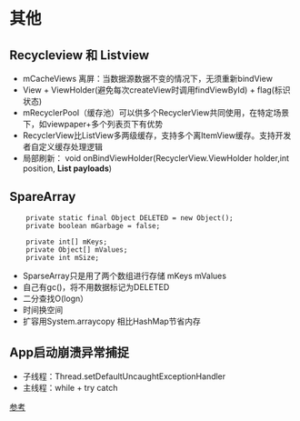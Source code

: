 # 其他

## Recycleview 和 Listview 
* mCacheViews 离屏：当数据源数据不变的情况下，无须重新bindView
* View + ViewHolder(避免每次createView时调用findViewById) + flag(标识状态)
* mRecyclerPool（缓存池）可以供多个RecyclerView共同使用，在特定场景下，如viewpaper+多个列表页下有优势
* RecyclerView比ListView多两级缓存，支持多个离ItemView缓存。支持开发者自定义缓存处理逻辑
* 局部刷新： void onBindViewHolder(RecyclerView.ViewHolder holder,int position, **List payloads**)


## SpareArray

```
    private static final Object DELETED = new Object();
    private boolean mGarbage = false;

    private int[] mKeys;
    private Object[] mValues;
    private int mSize;
```
* SparseArray只是用了两个数组进行存储 mKeys mValues
* 自己有gc()，将不用数据标记为DELETED
* 二分查找O(logn）
* 时间换空间
* 扩容用System.arraycopy 相比HashMap节省内存


## App启动崩溃异常捕捉

* 子线程：Thread.setDefaultUncaughtExceptionHandler
* 主线程：while + try catch

[参考](https://github.com/android-notes/Cockroach/blob/master/%E5%8E%9F%E7%90%86%E5%88%86%E6%9E%90.md)





